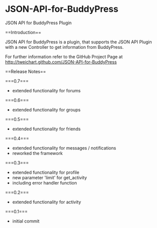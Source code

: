 JSON-API-for-BuddyPress
=======================

JSON API for BuddyPress Plugin

==Introduction==

JSON API for BuddyPress is a plugin, that supports the JSON API Plugin with a new Controller to get information from BuddyPress.

For further information refer to the GitHub Project Page at http://tweichart.github.com/JSON-API-for-BuddyPress

==Release Notes==

===0.7===
* extended functionality for forums

===0.6===
* extended functionality for groups

===0.5===
* extended functionality for friends

===0.4===
* extended functionality for messages / notifications
* reworked the framework

===0.3===
* extended functionality for profile
* new parameter 'limit' for get_activity
* including error handler function

===0.2===
* extended functionality for activity

===0.1===
* initial commit 
